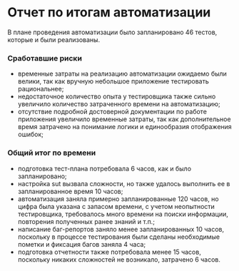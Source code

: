 # Отчет по итогам автоматизации #

В плане проведения автоматизации было запланировано 46 тестов, которые и были реализованы.

### Сработавшие риски ###
 - временные затраты на реализацию автоматизации ожидаемо были велики, так как вручную небольшое приложение тестировать рациональнее;
 - недостаточное количество опыта у тестировщика также сильно увеличило количество затраченного времени на автоматизацию;
 - отсутствие подробной достоверной документации по работе приложения увеличило временные затраты, так как дополнительное время затрачено на понимание логики и единообразия отображения ошибок;


### Общий итог по времени ###
- подготовка тест-плана потребовала 6 часов, как и было запланировано;
- настройка sut вызвала сложности, но также удалось выполнить ее в запланированное время 10 часов;
- автоматизация заняла примерно запланированные 120 часов, но цифра была указана с запасом времени, с учетом неопытности тестировщика, требовалось много времени на поиски информации, повторения полученных ранее знаний и т.п.;
- написание баг-репортов заняло менее запланированных 10 часов, поскольку в процессе тестирования были сделаны необходимые пометки и фиксация багов заняла 4 часа;
- подготовка отчетности также потребовала менее 15 часов, поскольку никаких сложностей не возникало, затрачено 6 часов.